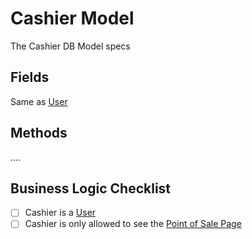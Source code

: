 # Cashier Model

The Cashier DB Model specs

## Fields

Same as [User](01_user.md)

## Methods

....

## Business Logic Checklist

- [ ] Cashier is a [User](01_user.md)
- [ ] Cashier is only allowed to see the [Point of Sale Page](../web_pages/02_02_pos.md)
